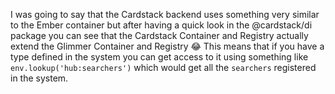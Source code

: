 I was going to say that the Cardstack backend uses something very similar to the Ember container but after having a quick look in the @cardstack/di package you can see that the Cardstack Container and Registry actually extend the Glimmer Container and Registry 😂 This means that if you have a type defined in the system you can get access to it using something like `env.lookup('hub:searchers')` which would get all the `searchers` registered in the system.
